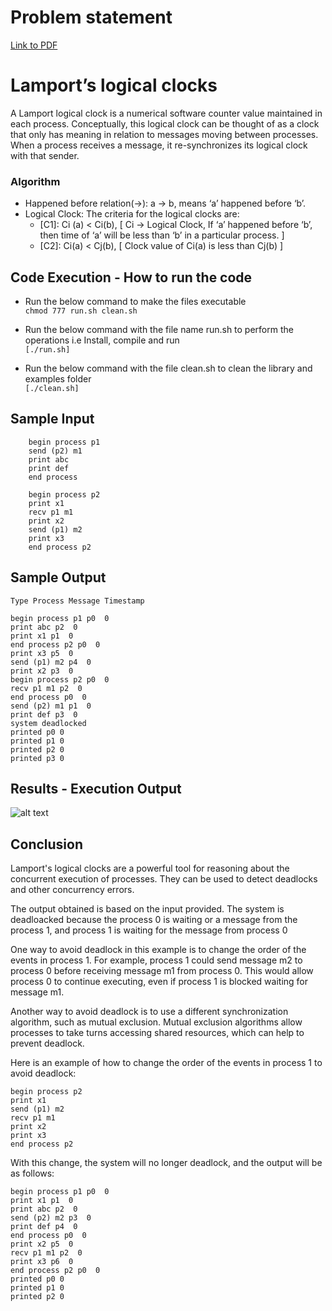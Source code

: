 # Problem statement
[Link to PDF](assets/problem_statement.pdf)

# Lamport’s logical clocks
A Lamport logical clock is a numerical software counter value maintained in each process. Conceptually, this logical clock can be thought of as a clock that only has meaning in relation to messages moving between processes. When a process receives a message, it re-synchronizes its logical clock with that sender.

### Algorithm
- Happened before relation(->): a -> b, means ‘a’ happened before ‘b’.
- Logical Clock: The criteria for the logical clocks are:
  - [C1]: Ci (a) < Ci(b), [ Ci -> Logical Clock, If ‘a’ happened before ‘b’, then time of ‘a’ will be less than ‘b’ in a particular process. ]
  - [C2]: Ci(a) < Cj(b), [ Clock value of Ci(a) is less than Cj(b) ]

## Code Execution - How to run the code
- Run the below command to make the files executable</br>
```chmod 777 run.sh clean.sh``` 

- Run the below command with the file name run.sh to perform the operations i.e Install, compile and run </br>
```[./run.sh]```

- Run the below command with the file clean.sh to clean the library and examples folder</br>
```[./clean.sh]``` 

## Sample Input

```
    begin process p1
    send (p2) m1
    print abc
    print def
    end process

    begin process p2
    print x1
    recv p1 m1
    print x2
    send (p1) m2
    print x3
    end process p2
```

## Sample Output


```
Type Process Message Timestamp

begin process p1 p0  0
print abc p2  0
print x1 p1  0
end process p2 p0  0
print x3 p5  0
send (p1) m2 p4  0
print x2 p3  0
begin process p2 p0  0
recv p1 m1 p2  0
end process p0  0
send (p2) m1 p1  0
print def p3  0
system deadlocked
printed p0 0
printed p1 0
printed p2 0
printed p3 0
```

## Results - Execution Output
![alt text](assets/lamport_program_output.png)

## Conclusion

Lamport's logical clocks are a powerful tool for reasoning about the concurrent execution of processes. They can be used to detect deadlocks and other concurrency errors.

The output obtained is based on the input provided. The system is deadloacked because the process 0 is waiting or a 
message from the process 1, and process 1 is waiting for the message from process 0

One way to avoid deadlock in this example is to change the order of the events in process 1. For example, process 1 could send message m2 to process 0 before receiving message m1 from process 0. This would allow process 0 to continue executing, even if process 1 is blocked waiting for message m1.

Another way to avoid deadlock is to use a different synchronization algorithm, such as mutual exclusion. Mutual exclusion algorithms allow processes to take turns accessing shared resources, which can help to prevent deadlock.

Here is an example of how to change the order of the events in process 1 to avoid deadlock:
```
begin process p2
print x1
send (p1) m2
recv p1 m1
print x2
print x3
end process p2
```
With this change, the system will no longer deadlock, and the output will be as follows:

```
begin process p1 p0  0
print x1 p1  0
print abc p2  0
send (p2) m2 p3  0
print def p4  0
end process p0  0
print x2 p5  0
recv p1 m1 p2  0
print x3 p6  0
end process p2 p0  0
printed p0 0
printed p1 0
printed p2 0
```